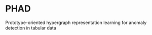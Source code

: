 # PHAD

Prototype-oriented hypergraph representation learning for anomaly detection in tabular data
